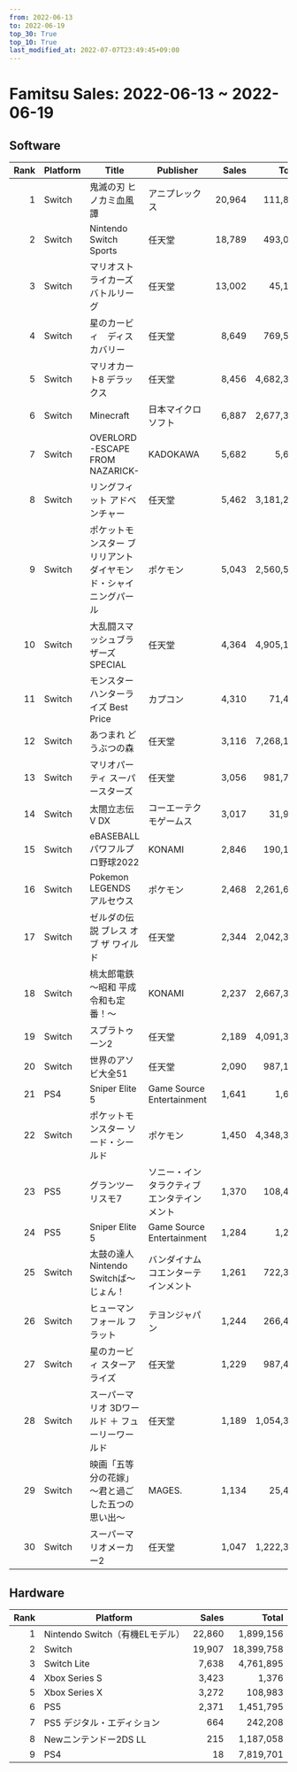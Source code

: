 ```yaml
---
from: 2022-06-13
to: 2022-06-19
top_30: True
top_10: True
last_modified_at: 2022-07-07T23:49:45+09:00
---
```

# Famitsu Sales: 2022-06-13 ~ 2022-06-19
## Software
| Rank | Platform | Title | Publisher | Sales | Total | Rate | New |
| -: | -- | -- | -- | -: | -: | -: | -- |
| 1 | Switch | 鬼滅の刃 ヒノカミ血風譚 | アニプレックス | 20,964 | 111,849 | 40% |  |
| 2 | Switch | Nintendo Switch Sports | 任天堂 | 18,789 | 493,046 | 20% |  |
| 3 | Switch | マリオストライカーズ　バトルリーグ | 任天堂 | 13,002 | 45,175 | 40% |  |
| 4 | Switch | 星のカービィ　ディスカバリー | 任天堂 | 8,649 | 769,571 | 20% |  |
| 5 | Switch | マリオカート8 デラックス | 任天堂 | 8,456 | 4,682,390 | 20% |  |
| 6 | Switch | Minecraft | 日本マイクロソフト | 6,887 | 2,677,377 | 20% |  |
| 7 | Switch | OVERLORD -ESCAPE FROM NAZARICK- | KADOKAWA | 5,682 | 5,682 | 40% | **New** |
| 8 | Switch | リングフィット アドベンチャー | 任天堂 | 5,462 | 3,181,291 | 20% |  |
| 9 | Switch | ポケットモンスター ブリリアントダイヤモンド・シャイニングパール | ポケモン | 5,043 | 2,560,536 | 20% |  |
| 10 | Switch | 大乱闘スマッシュブラザーズ SPECIAL | 任天堂 | 4,364 | 4,905,190 | 20% |  |
| 11 | Switch | モンスターハンターライズ Best Price | カプコン | 4,310 | 71,482 | 20% |  |
| 12 | Switch | あつまれ どうぶつの森 | 任天堂 | 3,116 | 7,268,190 | 20% |  |
| 13 | Switch | マリオパーティ スーパースターズ | 任天堂 | 3,056 | 981,769 | 20% |  |
| 14 | Switch | 太閤立志伝V DX | コーエーテクモゲームス | 3,017 | 31,947 | 20% |  |
| 15 | Switch | eBASEBALLパワフルプロ野球2022 | KONAMI | 2,846 | 190,148 | 20% |  |
| 16 | Switch | Pokemon LEGENDS アルセウス | ポケモン | 2,468 | 2,261,653 | 20% |  |
| 17 | Switch | ゼルダの伝説 ブレス オブ ザ ワイルド | 任天堂 | 2,344 | 2,042,308 | 20% |  |
| 18 | Switch | 桃太郎電鉄 〜昭和 平成 令和も定番！〜 | KONAMI | 2,237 | 2,667,384 | 20% |  |
| 19 | Switch | スプラトゥーン2 | 任天堂 | 2,189 | 4,091,353 | 20% |  |
| 20 | Switch | 世界のアソビ大全51 | 任天堂 | 2,090 | 987,164 | 20% |  |
| 21 | PS4 | Sniper Elite 5 | Game Source Entertainment | 1,641 | 1,641 | 60% | **New** |
| 22 | Switch | ポケットモンスター ソード・シールド | ポケモン | 1,450 | 4,348,371 | 20% |  |
| 23 | PS5 | グランツーリスモ7 | ソニー・インタラクティブエンタテインメント | 1,370 | 108,491 | 20% |  |
| 24 | PS5 | Sniper Elite 5 | Game Source Entertainment | 1,284 | 1,284 | 60% | **New** |
| 25 | Switch | 太鼓の達人 Nintendo Switchば〜じょん！ | バンダイナムコエンターテインメント | 1,261 | 722,337 | 20% |  |
| 26 | Switch | ヒューマン フォール フラット | テヨンジャパン | 1,244 | 266,420 | 20% |  |
| 27 | Switch | 星のカービィ スターアライズ | 任天堂 | 1,229 | 987,403 | 20% |  |
| 28 | Switch | スーパーマリオ 3Dワールド ＋ フューリーワールド | 任天堂 | 1,189 | 1,054,361 | 20% |  |
| 29 | Switch | 映画「五等分の花嫁」 〜君と過ごした五つの思い出〜 | MAGES. | 1,134 | 25,448 | 20% |  |
| 30 | Switch | スーパーマリオメーカー2 | 任天堂 | 1,047 | 1,222,398 | 20% |  |

## Hardware
| Rank | Platform | Sales | Total |
| -: | -- | -: | -: |
| 1 | Nintendo Switch（有機ELモデル） | 22,860 | 1,899,156 |
| 2 | Switch | 19,907 | 18,399,758 |
| 3 | Switch Lite | 7,638 | 4,761,895 |
| 4 | Xbox Series S | 3,423 | 1,376 |
| 5 | Xbox Series X | 3,272 | 108,983 |
| 6 | PS5 | 2,371 | 1,451,795 |
| 7 | PS5 デジタル・エディション | 664 | 242,208 |
| 8 | Newニンテンドー2DS LL | 215 | 1,187,058 |
| 9 | PS4 | 18 | 7,819,701 |